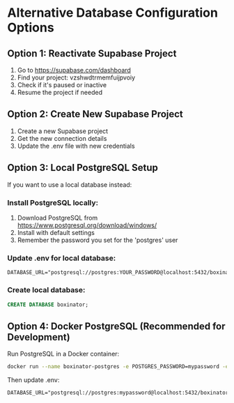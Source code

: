 # Alternative Database Configuration Options

## Option 1: Reactivate Supabase Project
1. Go to https://supabase.com/dashboard
2. Find your project: vzshwdtrmemfuijpvoiy
3. Check if it's paused or inactive
4. Resume the project if needed

## Option 2: Create New Supabase Project
1. Create a new Supabase project
2. Get the new connection details
3. Update the .env file with new credentials

## Option 3: Local PostgreSQL Setup
If you want to use a local database instead:

### Install PostgreSQL locally:
1. Download PostgreSQL from https://www.postgresql.org/download/windows/
2. Install with default settings
3. Remember the password you set for the 'postgres' user

### Update .env for local database:
```
DATABASE_URL="postgresql://postgres:YOUR_PASSWORD@localhost:5432/boxinator"
```

### Create local database:
```sql
CREATE DATABASE boxinator;
```

## Option 4: Docker PostgreSQL (Recommended for Development)
Run PostgreSQL in a Docker container:

```bash
docker run --name boxinator-postgres -e POSTGRES_PASSWORD=mypassword -e POSTGRES_DB=boxinator -p 5432:5432 -d postgres:13
```

Then update .env:
```
DATABASE_URL="postgresql://postgres:mypassword@localhost:5432/boxinator"
```
